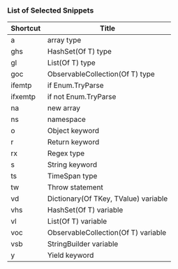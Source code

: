 ### List of Selected Snippets

Shortcut | Title
-------- | -----
a|array type
ghs|HashSet\(Of T\) type
gl|List\(Of T\) type
goc|ObservableCollection\(Of T\) type
ifemtp|if Enum\.TryParse
ifxemtp|if not Enum\.TryParse
na|new array 
ns|namespace
o|Object keyword
r|Return keyword
rx|Regex type
s|String keyword
ts|TimeSpan type
tw|Throw statement
vd|Dictionary\(Of TKey, TValue\) variable
vhs|HashSet\(Of T\) variable
vl|List\(Of T\) variable
voc|ObservableCollection\(Of T\) variable
vsb|StringBuilder variable
y|Yield keyword
